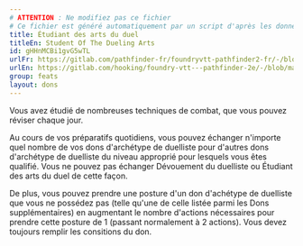 ```yaml
---
# ATTENTION : Ne modifiez pas ce fichier
# Ce fichier est généré automatiquement par un script d'après les données du module Foundry VTT officiel et de sa traduction
title: Étudiant des arts du duel
titleEn: Student Of The Dueling Arts
id: gHHnMCBi1gvG5wTL
urlFr: https://gitlab.com/pathfinder-fr/foundryvtt-pathfinder2-fr/-/blob/master/data/feats/gHHnMCBi1gvG5wTL.htm
urlEn: https://gitlab.com/hooking/foundry-vtt---pathfinder-2e/-/blob/master/packs/data/feats.db/student-of-the-dueling-arts.json
group: feats
layout: dons
---
```

Vous avez étudié de nombreuses techniques de combat, que vous pouvez réviser chaque jour.

Au cours de vos préparatifs quotidiens, vous pouvez échanger n'importe quel nombre de vos dons d'archétype de duelliste pour d'autres dons d'archétype de duelliste du niveau approprié pour lesquels vous êtes qualifié. Vous ne pouvez pas échanger Dévouement du duelliste ou Étudiant des arts du duel de cette façon.

De plus, vous pouvez prendre une posture d'un don d'achétype de duelliste que vous ne possédez pas (telle qu'une de celle listée parmi les Dons supplémentaires) en augmentant le nombre d'actions nécessaires pour prendre cette posture de 1 (passant normalement à 2 actions). Vous devez toujours remplir les consitions du don.


